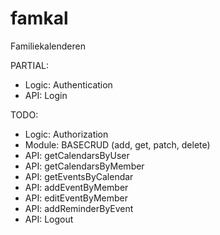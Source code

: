 # famkal
Familiekalenderen

PARTIAL:
- Logic: Authentication
- API: Login


TODO:
- Logic: Authorization
- Module: BASECRUD (add, get, patch, delete)
- API: getCalendarsByUser
- API: getCalendarsByMember
- API: getEventsByCalendar
- API: addEventByMember
- API: editEventByMember
- API: addReminderByEvent
- API: Logout
